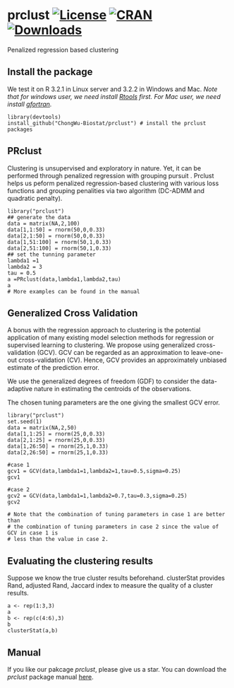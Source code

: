 # prclust  [![License](http://img.shields.io/badge/license-GPL%20%28%3E=%202%29-brightgreen.svg?style=flat)](http://www.gnu.org/licenses/gpl-2.0.html) [![CRAN](http://www.r-pkg.org/badges/version/prclust)](http://cran.rstudio.com/package=prclust) [![Downloads](http://cranlogs.r-pkg.org/badges/prclust?color=brightgreen)](http://www.r-pkg.org/pkg/prclust)

Penalized regression based clustering 

## Install the package
We test it on R 3.2.1 in Linux server and 3.2.2 in Windows and Mac. *Note that for windows user, we need install [Rtools](https://cran.r-project.org/bin/windows/Rtools/) first. For Mac user, we need install [gfortran](https://cran.r-project.org/bin/macosx/tools/).*

```
library(devtools)
install_github("ChongWu-Biostat/prclust") # install the prclust packages
```

## PRclust
Clustering is unsupervised and exploratory in nature. Yet, it can be performed through penalized regression with grouping pursuit
. Prclust helps us peform penalized regression-based clustering with various loss functions and grouping penalities via two algorithm (DC-ADMM and quadratic penalty).

```
library("prclust")
## generate the data
data = matrix(NA,2,100)
data[1,1:50] = rnorm(50,0,0.33)
data[2,1:50] = rnorm(50,0,0.33)
data[1,51:100] = rnorm(50,1,0.33)
data[2,51:100] = rnorm(50,1,0.33)
## set the tunning parameter
lambda1 =1
lambda2 = 3
tau = 0.5
a =PRclust(data,lambda1,lambda2,tau)
a
# More examples can be found in the manual
```

## Generalized Cross Validation

A bonus with the regression approach to clustering is the potential application of many existing model selection methods for regression or supervised learning to clustering. We propose using generalized cross-validation (GCV). GCV can be regarded as an approximation to leave-one-out cross-validation (CV). Hence, GCV provides an approximately unbiased estimate of the prediction error.

We use the generalized degrees of freedom (GDF) to consider the data-adaptive nature in estimating the centroids of the observations.

The chosen tuning parameters are the one giving the smallest GCV error.

```
library("prclust")
set.seed(1)
data = matrix(NA,2,50)
data[1,1:25] = rnorm(25,0,0.33)
data[2,1:25] = rnorm(25,0,0.33)
data[1,26:50] = rnorm(25,1,0.33)
data[2,26:50] = rnorm(25,1,0.33)

#case 1
gcv1 = GCV(data,lambda1=1,lambda2=1,tau=0.5,sigma=0.25)
gcv1

#case 2
gcv2 = GCV(data,lambda1=1,lambda2=0.7,tau=0.3,sigma=0.25)
gcv2

# Note that the combination of tuning parameters in case 1 are better than 
# the combination of tuning parameters in case 2 since the value of GCV in case 1 is
# less than the value in case 2.
```

## Evaluating the clustering results
Suppose we know the true cluster results beforehand. clusterStat provides Rand, adjusted Rand, Jaccard index to measure the quality of a cluster results.

```
a <- rep(1:3,3)
a
b <- rep(c(4:6),3)
b
clusterStat(a,b)
```

## Manual
If you like our pakcage *prclust*, please give us a star. You can download the *prclust* package manual [here](https://cutpi.com/upimages/1446325172.pdf). 





